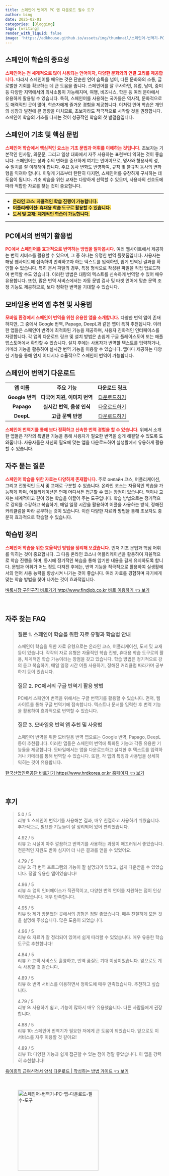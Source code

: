 ```yaml
---
title: 스페인어 번역기 PC 앱 다운로드 필수 도구
author: bing
date: 2025-02-01
categories: [Blogging]
tags: [writing]
render_with_liquid: false
image: 'https://adkhouse.github.io/assets/img/thumbnail/스페인어-번역기-PC-앱-다운로드-필수-도구.webp'
---
```



<h2 id='스페인어_학습의_중요성'>스페인어 학습의 중요성</h2>

<p><b><span style="color: #ee2323;">스페인어는 전 세계적으로 많이 사용되는 언어이자, 다양한 문화와의 연결 고리를 제공합니다.</span></b> 따라서 스페인어를 배우는 것은 단순한 언어 습득을 넘어, 다른 문화와의 소통, 글로벌한 기회를 확보하는 데 큰 도움을 줍니다. 스페인어를 잘 구사하면, 유럽, 남미, 중미 등 다양한 지역에서의 의사소통이 가능해지며, 여행, 비즈니스, 학문 등 여러 분야에서 유용하게 활용될 수 있습니다. 특히, 스페인어를 사용하는 국가들은 역사적, 문화적으로도 매력적인 곳이 많아, 학습자에게 즐거운 경험을 제공합니다. 이처럼 언어 학습은 개인의 성장과 발전에 큰 영향을 미치므로, 초보자라도 적극적으로 시작할 것을 권장합니다. 스페인어 학습의 기초를 다지는 것이 성공적인 학습의 첫 발걸음입니다.</p>

<h2 id='스페인어_기초_및_핵심_문법'>스페인어 기초 및 핵심 문법</h2>

<p><b><span style="color: #ee2323;">스페인어 학습에서 핵심적인 요소는 기초 문법과 어휘를 이해하는 것입니다.</span></b> 초보자는 기본적인 인사말, 의문문, 그리고 일상 대화에서 자주 사용하는 표현부터 익히는 것이 좋습니다. 스페인어는 성과 수의 변화를 중요하게 여기는 언어이므로, 명사와 형용사의 성, 수 일치를 잘 이해해야 합니다. 주요 동사 변화도 반영하여, 규칙 및 불규칙 동사의 변화형을 익혀야 합니다. 이렇게 기초부터 탄탄히 다지면, 스페인어를 유창하게 구사하는 데 도움이 됩니다. 기초 학습을 위한 교재는 다양하게 선택할 수 있으며, 사용자의 선호도에 따라 적합한 자료를 찾는 것이 중요합니다.</p>

<hr />

<ul>
    <li><b><span style="background-color: #ffe066;">온라인 코스: 자율적인 학습 진행이 가능합니다.</span></b></li>
    <li><b><span style="background-color: #ffe066;">어플리케이션: 휴대용 학습 도구로 활용할 수 있습니다.</span></b></li>
    <li><b><span style="background-color: #ffe066;">도서 및 교재: 체계적인 학습이 가능합니다.</span></b></li>
</ul>

<hr />

<h2 id='PC에서의_번역기_활용법'>PC에서의 번역기 활용법</h2>

<p><b><span style="color: #ee2323;">PC에서 스페인어를 효과적으로 번역하는 방법을 알아봅시다.</span></b> 여러 웹사이트에서 제공하는 번역 서비스를 활용할 수 있으며, 그 중 하나는 유명한 번역 플랫폼입니다. 사용자는 해당 웹사이트에 접속하여 번역하고자 하는 텍스트를 입력하면, 쉽게 번역된 결과를 확인할 수 있습니다. 특히 문서 파일의 경우, 특정 형식으로 작성된 파일을 직접 업로드하여 번역할 수도 있습니다. 이러한 방법은 대량의 텍스트를 신속하게 번역할 수 있어 매우 유용합니다. 또한, 많은 번역 서비스에서는 자동 문법 검사 및 타겟 언어에 맞춘 문맥 조정 기능도 제공하므로, 보다 정확한 번역을 기대할 수 있습니다.</p>

<h2 id='모바일용_번역_앱_추천_및_사용법'>모바일용 번역 앱 추천 및 사용법</h2>

<p><b><span style="color: #ee2323;">모바일 환경에서 스페인어 번역을 위한 유용한 앱을 소개합니다.</span></b> 다양한 번역 앱이 존재하지만, 그 중에서 Google 번역, Papago, DeepL과 같은 앱이 특히 추천됩니다. 이러한 앱들은 스페인어 번역에 최적화된 기능을 제공하며, 사용자 친화적인 인터페이스를 자랑합니다. 각 앱의 다운로드 링크 및 설치 방법은 손쉽게 구글 플레이스토어 또는 애플 앱스토어에서 확인할 수 있습니다. 설치 후에는 사용자가 번역할 텍스트를 입력하거나, 카메라 기능을 활용하여 실시간 번역 기능을 이용할 수 있습니다. 앱마다 제공하는 다양한 기능을 통해 언제 어디서나 효율적으로 스페인어 번역이 가능합니다.</p>

<h2 id='스페인어_번역기_다운로드'>스페인어 번역기 다운로드</h2>

<table>
    <tr>
        <td style="text-align: center; height: 17px;"><b>앱 이름</b></td>
        <td style="text-align: center; height: 17px;"><b>주요 기능</b></td>
        <td style="text-align: center; height: 17px;"><b>다운로드 링크</b></td>
    </tr>
    <tr>
        <td style="text-align: center; height: 17px;"><b>Google 번역</b></td>
        <td style="text-align: center; height: 17px;"><b>다국어 지원, 이미지 번역</b></td>
        <td style="text-align: center; height: 17px;"><a href="#"> 다운로드하기 </a></td>
    </tr>
    <tr>
        <td style="text-align: center; height: 17px;"><b>Papago</b></td>
        <td style="text-align: center; height: 17px;"><b>실시간 번역, 음성 인식</b></td>
        <td style="text-align: center; height: 17px;"><a href="#"> 다운로드하기 </a></td>
    </tr>
    <tr>
        <td style="text-align: center; height: 17px;"><b>DeepL</b></td>
        <td style="text-align: center; height: 17px;"><b>고급 문맥 반영</b></td>
        <td style="text-align: center; height: 17px;"><a href="#"> 다운로드하기 </a></td>
    </tr>
</table>

<p><b><span style="color: #ee2323;">스페인어 번역기를 통해 보다 정확하고 신속한 번역 경험을 할 수 있습니다.</span></b> 위에서 소개한 앱들은 각각의 특별한 기능을 통해 사용자가 필요한 번역을 쉽게 해결할 수 있도록 도와줍니다. 사용자들은 자신의 필요에 맞는 앱을 다운로드하여 실생활에서 유용하게 활용할 수 있습니다.</p>

<h2 id='자주_묻는_질문'>자주 묻는 질문</h2>

<p><b><span style="color: #ee2323;">스페인어 학습을 위한 자료는 다양하게 존재합니다.</span></b> 주로 онлайн 코스, 어플리케이션, 그리고 전통적인 도서 및 교재로 구분할 수 있습니다. 온라인 코스는 자율적인 학습을 가능하게 하며, 어플리케이션은 언제 어디서든 접근할 수 있는 장점이 있습니다. 책이나 교재는 체계적이고 깊이 있는 학습을 이끌어 주는 도구입니다. 학습 방법으로는 정기적으로 강의를 수강하고 복습하기, 매일 일정 시간을 활용하여 어플을 사용하는 방식, 정해진 커리큘럼을 따라 공부하는 것이 있습니다. 이런 다양한 자료와 방법을 통해 초보자도 충분히 효과적으로 학습할 수 있습니다.</p>

<h2 id='학습법_정리'>학습법 정리</h2>

<p><b><span style="color: #ee2323;">스페인어 학습을 위한 효율적인 방법을 정리해 보겠습니다.</span></b> 먼저 기초 문법과 핵심 어휘를 익히는 것이 중요합니다. 그 다음 온라인 코스나 어플리케이션을 활용하여 자율적으로 학습 진행을 하며, 동시에 정기적인 복습을 통해 암기한 내용을 길게 유지하도록 합니다. 문법과 어휘가 어느 정도 다져진 후에는, 번역 기능을 적극적으로 활용하여 실생활에서의 언어 사용 능력을 향상시켜 나가는 것이 좋습니다. 여러 자료를 경험하며 자기에게 맞는 학습 방법을 찾아 나가는 것이 효과적입니다.</p>


<p><a class="click-button" title="벼룩시장 구인구직 바로가기 http//www.findjob.co.kr 바로 이용하기" href="https://adkhouse.github.io/posts/%EB%B2%BC%EB%A3%A9%EC%8B%9C%EC%9E%A5-%EA%B5%AC%EC%9D%B8%EA%B5%AC%EC%A7%81-%EB%B0%94%EB%A1%9C%EA%B0%80%EA%B8%B0-httpwww.findjob.co.kr-%EB%B0%94%EB%A1%9C-%EC%9D%B4%EC%9A%A9%ED%95%98%EA%B8%B0/" rel="dofollow">벼룩시장 구인구직 바로가기 http//www.findjob.co.kr 바로 이용하기 👈 보기</a></p><br>
<h2 id='자주_찾는_FAQ'>자주 찾는 FAQ</h2>
<div itemscope="" itemtype="https://schema.org/FAQPage"> 
<blockquote> 
<div itemscope="" itemprop="mainEntity" itemtype="https://schema.org/Question"> 
<h3 itemprop="name">질문 1. 스페인어 학습을 위한 자료 유형과 학습법 안내</h3> 
<div itemscope="" itemprop="acceptedAnswer" itemtype="https://schema.org/Answer"> 
<span itemprop="text"> 
<p>스페인어 학습을 위한 자료 유형으로는 온라인 코스, 어플리케이션, 도서 및 교재 등이 있습니다. 각각의 자료 유형은 자율적인 학습 진행, 휴대용 학습 도구로의 활용, 체계적인 학습 가능이라는 장점을 갖고 있습니다. 학습 방법은 정기적으로 강의 듣고 복습하기, 매일 일정 시간 어플 사용하기, 정해진 커리큘럼 따라가며 공부하기 등이 있습니다.</p> 
</span> 
</div> 
</div> 

<div itemscope="" itemprop="mainEntity" itemtype="https://schema.org/Question"> 
<h3 itemprop="name">질문 2. PC에서의 구글 번역기 활용 방법</h3> 
<div itemscope="" itemprop="acceptedAnswer" itemtype="https://schema.org/Answer"> 
<span itemprop="text"> 
<p>PC에서 스페인어 번역을 위해서는 구글 번역기를 활용할 수 있습니다. 먼저, 웹사이트를 통해 구글 번역기에 접속합니다. 텍스트나 문서를 입력한 후 번역 기능을 활용하여 효과적으로 번역할 수 있습니다.</p> 
</span> 
</div> 
</div> 

<div itemscope="" itemprop="mainEntity" itemtype="https://schema.org/Question"> 
<h3 itemprop="name">질문 3. 모바일용 번역 앱 추천 및 사용법</h3> 
<div itemscope="" itemprop="acceptedAnswer" itemtype="https://schema.org/Answer"> 
<span itemprop="text"> 
<p>스페인어 번역을 위한 모바일용 번역 앱으로는 Google 번역, Papago, DeepL 등이 추천됩니다. 이러한 앱들은 스페인어 번역에 특화된 기능과 각종 유용한 기능들을 제공합니다. 모바일에서는 앱을 다운로드하고 설치한 후 텍스트를 입력하거나 카메라를 통해 번역할 수 있습니다. 또한, 각 앱의 특징과 사용법을 상세히 익히는 것이 유용합니다.</p> 
</span> 
</div> 
</div> 
</blockquote> 
</div>
<p><a class="click-button" title="한국산업인력공단 바로가기 https//www.hrdkorea.or.kr 홈페이지" href="https://adkhouse.github.io/posts/%ED%95%9C%EA%B5%AD%EC%82%B0%EC%97%85%EC%9D%B8%EB%A0%A5%EA%B3%B5%EB%8B%A8-%EB%B0%94%EB%A1%9C%EA%B0%80%EA%B8%B0-httpswww.hrdkorea.or.kr-%ED%99%88%ED%8E%98%EC%9D%B4%EC%A7%80/" rel="dofollow">한국산업인력공단 바로가기 https//www.hrdkorea.or.kr 홈페이지 👈 보기</a></p><br>
<h2 id='후기'>후기</h2>
<div itemscope itemtype="https://schema.org/Product">
  <blockquote>
  <div itemprop="review" itemscope itemtype="https://schema.org/Review">
      <div itemprop="reviewRating" itemscope itemtype="https://schema.org/Rating"> <span itemprop="ratingValue">5.0</span> / <span itemprop="bestRating">5</span> </div>
      <span itemprop="reviewBody">리뷰 1: 스페인어 번역기를 사용해본 결과, 매우 친절하고 사용하기 쉬웠습니다. 추가적으로, 필요한 기능들이 잘 정리되어 있어 편리했습니다.</span>
  </div>
  <br>
  <div itemprop="review" itemscope itemtype="https://schema.org/Review">
      <div itemprop="reviewRating" itemscope itemtype="https://schema.org/Rating"> <span itemprop="ratingValue">4.92</span> / <span itemprop="bestRating">5</span> </div>
      <span itemprop="reviewBody">리뷰 2: 시설이 아주 깔끔하고 번역기를 사용하는 과정이 매끄러워서 좋았습니다. 전문적인 지원도 받아 심지어 더 나은 결과를 얻을 수 있었어요.</span>
  </div>
  <br>
  <div itemprop="review" itemscope itemtype="https://schema.org/Review">
      <div itemprop="reviewRating" itemscope itemtype="https://schema.org/Rating"> <span itemprop="ratingValue">4.79</span> / <span itemprop="bestRating">5</span> </div>
      <span itemprop="reviewBody">리뷰 3: 각 번역 프로그램의 기능이 잘 설명되어 있었고, 쉽게 다운받을 수 있었습니다. 정말 유용한 앱이었습니다!</span>
  </div>
  <br>
  <div itemprop="review" itemscope itemtype="https://schema.org/Review">
      <div itemprop="reviewRating" itemscope itemtype="https://schema.org/Rating"> <span itemprop="ratingValue">4.96</span> / <span itemprop="bestRating">5</span> </div>
      <span itemprop="reviewBody">리뷰 4: 앱의 인터페이스가 직관적이고, 다양한 번역 언어를 지원하는 점이 인상적이었습니다. 매우 만족합니다.</span>
  </div>
  <br>
  <div itemprop="review" itemscope itemtype="https://schema.org/Review">
      <div itemprop="reviewRating" itemscope itemtype="https://schema.org/Rating"> <span itemprop="ratingValue">4.95</span> / <span itemprop="bestRating">5</span> </div>
      <span itemprop="reviewBody">리뷰 5: 제가 방문했던 곳에서의 경험은 정말 좋았습니다. 매우 친절하게 모든 것을 설명해 주셨습니다. 많은 도움이 되었습니다.</span>
  </div>
  <br>
  <div itemprop="review" itemscope itemtype="https://schema.org/Review">
      <div itemprop="reviewRating" itemscope itemtype="https://schema.org/Rating"> <span itemprop="ratingValue">4.96</span> / <span itemprop="bestRating">5</span> </div>
      <span itemprop="reviewBody">리뷰 6: 자료가 잘 정리되어 있어서 쉽게 따라할 수 있었습니다. 매우 유용한 학습 도구로 추천합니다!</span>
  </div>
  <br>
  <div itemprop="review" itemscope itemtype="https://schema.org/Review">
      <div itemprop="reviewRating" itemscope itemtype="https://schema.org/Rating"> <span itemprop="ratingValue">4.84</span> / <span itemprop="bestRating">5</span> </div>
      <span itemprop="reviewBody">리뷰 7: 고객 서비스도 훌륭하고, 번역 품질도 기대 이상이었습니다. 앞으로도 계속 사용할 것 같습니다.</span>
  </div>
  <br>
  <div itemprop="review" itemscope itemtype="https://schema.org/Review">
      <div itemprop="reviewRating" itemscope itemtype="https://schema.org/Rating"> <span itemprop="ratingValue">4.89</span> / <span itemprop="bestRating">5</span> </div>
      <span itemprop="reviewBody">리뷰 8: 번역 서비스를 이용하면서 정확도에 매우 만족했습니다. 추천하고 싶습니다.</span>
  </div>
  <br>
  <div itemprop="review" itemscope itemtype="https://schema.org/Review">
      <div itemprop="reviewRating" itemscope itemtype="https://schema.org/Rating"> <span itemprop="ratingValue">4.79</span> / <span itemprop="bestRating">5</span> </div>
      <span itemprop="reviewBody">리뷰 9: 사용하기 쉽고, 기능이 많아서 매우 유용했습니다. 다른 사람들에게 권장합니다.</span>
  </div>
  <br>
  <div itemprop="review" itemscope itemtype="https://schema.org/Review">
      <div itemprop="reviewRating" itemscope itemtype="https://schema.org/Rating"> <span itemprop="ratingValue">4.88</span> / <span itemprop="bestRating">5</span> </div>
      <span itemprop="reviewBody">리뷰 10: 스페인어 번역기가 필요한 저에게 큰 도움이 되었습니다. 앞으로도 이 서비스를 자주 이용할 것 같아요!</span>
  </div>
  <br>
  <div itemprop="review" itemscope itemtype="https://schema.org/Review">
      <div itemprop="reviewRating" itemscope itemtype="https://schema.org/Rating"> <span itemprop="ratingValue">4.89</span> / <span itemprop="bestRating">5</span> </div>
      <span itemprop="reviewBody">리뷰 11: 다양한 기능과 쉽게 접근할 수 있는 점이 정말 좋았습니다. 이 앱을 강력히 추천합니다!</span>
  </div>
  </blockquote>
</div>
<p><a class="click-button" title="육아휴직 급여신청서 양식 다운로드 | 작성하는 방법 가이드" href="https://adkhouse.github.io/posts/%EC%9C%A1%EC%95%84%ED%9C%B4%EC%A7%81-%EA%B8%89%EC%97%AC%EC%8B%A0%EC%B2%AD%EC%84%9C-%EC%96%91%EC%8B%9D-%EB%8B%A4%EC%9A%B4%EB%A1%9C%EB%93%9C-%EC%9E%91%EC%84%B1%ED%95%98%EB%8A%94-%EB%B0%A9%EB%B2%95-%EA%B0%80%EC%9D%B4%EB%93%9C/" rel="dofollow">육아휴직 급여신청서 양식 다운로드 | 작성하는 방법 가이드 👈 보기</a></p><br>
<figure class="image"><img src="https://adkhouse.github.io/assets/img/thumbnail/스페인어-번역기-PC-앱-다운로드-필수-도구.webp" alt="스페인어-번역기-PC-앱-다운로드-필수-도구" width="256" height="256"></figure>